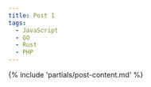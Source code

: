 ```yaml
---
title: Post 1
tags:
  - JavaScript
  - GO
  - Rust
  - PHP
---
```

{% include 'partials/post-content.md' %}